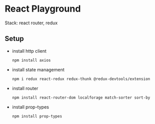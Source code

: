 # React Playground
Stack: react router, redux

## Setup
- install http client
  
  `npm install axios`
- install state management
  
  `npm i redux react-redux redux-thunk @redux-devtools/extension`
- install router
  
  `npm install react-router-dom localforage match-sorter sort-by`
- install prop-types
  
  `npm install prop-types`